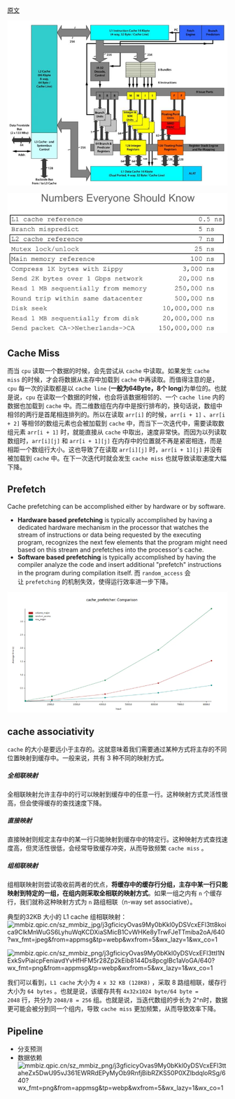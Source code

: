 [原文](https://mp.weixin.qq.com/s?__biz=MjM5ODYwMjI2MA==&mid=2649783116&idx=1&sn=c9ac909295a595759431ed5f93093ba9&chksm=becce83789bb6121102d2a621a425c7aac933f3221f1cf31b7c86f02c24e8c4d714a73d99fa2#rd)

![](../attachments/20240801171702.jpg)

![](attachments/20240802165658.jpg)

## Cache Miss

而当 `cpu` 读取一个数据的时候，会先尝试从 `cache` 中读取。如果发生 `cache miss` 的时候，才会将数据从主存中加载到 `cache` 中再读取。而值得注意的是，`cpu` 每一次的读取都是以 `cache line` (**一般为64Byte，8个 long**)为单位的。也就是说，`cpu` 在读取一个数据的时候，也会将该数据相邻的、一个 `cache line` 内的数据也加载到 `cache` 中。而二维数组在内存中是按行排布的，换句话说，数组中相邻的两行是首尾相连排列的。所以在读取 `arr[i]` 的时候，`arr[i + 1]` 、`arr[i + 2]` 等相邻的数组元素也会被加载到 `cache` 中，而当下一次迭代中，需要读取数组元素 `arr[i + 1]` 时，就能直接从 `cache` 中取出，速度非常快。而因为以列读取数组时，`arr[i][j]` 和 `arr[i + 1][j]` 在内存中的位置就不再是紧密相连，而是相距一个数组行大小。这也导致了在读取 `arr[i][j]` 时，`arr[i + 1][j]` 并没有被加载到 `cache` 中。在下一次迭代时就会发生 `cache miss` 也就导致读取速度大幅下降。

## Prefetch
Cache prefetching can be accomplished either by hardware or by software.

- **Hardware based prefetching** is typically accomplished by having a dedicated hardware mechanism in the processor that watches the stream of instructions or data being requested by the executing program, recognizes the next few elements that the program might need based on this stream and prefetches into the processor's cache.
- **Software based prefetching** is typically accomplished by having the compiler analyze the code and insert additional "prefetch" instructions in the program during compilation itself.
而 `random_access` 会让 `prefetching` 的机制失效，使得运行效率进一步下降。

![](attachments/Pasted%20image%2020240805104611.png)

## cache associativity

`cache` 的大小是要远小于主存的。这就意味着我们需要通过某种方式将主存的不同位置映射到缓存中。一般来说，共有 3 种不同的映射方式。

##### 全相联映射

全相联映射允许主存中的行可以映射到缓存中的任意一行。这种映射方式灵活性很高，但会使得缓存的查找速度下降。

##### 直接映射

直接映射则规定主存中的某一行只能映射到缓存中的特定行。这种映射方式查找速度高，但灵活性很低，会经常导致缓存冲突，从而导致频繁 `cache miss` 。

##### 组相联映射

组相联映射则尝试吸收前两者的优点，**将缓存中的缓存行分组，主存中某一行只能映射到特定的一组，在组内则采取全相联的映射方式**。如果一组之内有 `n` 个缓存行，我们就称这种映射方式为 `n` 路组相联（n-way set associative）。

典型的32KB 大小的 L1 cache 组相联映射：
![mmbiz.qpic.cn/sz\_mmbiz\_jpg/j3gficicyOvas9My0bKkl0yDSVcxEFl3tt8koica9ClkMnWuGS6LyhuWqKCDXiaSMicB1CvWHKe8yTrwFJeTTmiba2oA/640?wx\_fmt=jpeg&from=appmsg&tp=webp&wxfrom=5&wx\_lazy=1&wx\_co=1](https://mmbiz.qpic.cn/sz_mmbiz_jpg/j3gficicyOvas9My0bKkl0yDSVcxEFl3tt8koica9ClkMnWuGS6LyhuWqKCDXiaSMicB1CvWHKe8yTrwFJeTTmiba2oA/640?wx_fmt=jpeg&from=appmsg&tp=webp&wxfrom=5&wx_lazy=1&wx_co=1)

![mmbiz.qpic.cn/sz\_mmbiz\_png/j3gficicyOvas9My0bKkl0yDSVcxEFl3ttI1NExkSvPiaicpFeniavdYvHfHFM5r28Zp2kEib8144Ds8pcgIBc1aVoGA/640?wx\_fmt=png&from=appmsg&tp=webp&wxfrom=5&wx\_lazy=1&wx\_co=1](https://mmbiz.qpic.cn/sz_mmbiz_png/j3gficicyOvas9My0bKkl0yDSVcxEFl3ttI1NExkSvPiaicpFeniavdYvHfHFM5r28Zp2kEib8144Ds8pcgIBc1aVoGA/640?wx_fmt=png&from=appmsg&tp=webp&wxfrom=5&wx_lazy=1&wx_co=1)

我们可以看到，`L1 cache` 大小为 `4 x 32 KB (128KB)` ，采取 8 路组相联，缓存行大小为 `64 bytes` 。也就是说，该缓存共有 `4x32x1024 byte/64 byte = 2048` 行，共分为 `2048/8 = 256` 组。也就是说，当迭代数组的步长为 2^n时，数据更可能会被分到同一个组内，导致 `cache miss` 更加频繁，从而导致效率下降。

## Pipeline
- 分支预测
- 数据依赖
![mmbiz.qpic.cn/sz\_mmbiz\_png/j3gficicyOvas9My0bKkl0yDSVcxEFl3ttaheZx5DwU95vJ361EWRRdEPyMyOb9RnfjBibRZKS50P0XZlbdqloRSg/640?wx\_fmt=png&from=appmsg&tp=webp&wxfrom=5&wx\_lazy=1&wx\_co=1](https://mmbiz.qpic.cn/sz_mmbiz_png/j3gficicyOvas9My0bKkl0yDSVcxEFl3ttaheZx5DwU95vJ361EWRRdEPyMyOb9RnfjBibRZKS50P0XZlbdqloRSg/640?wx_fmt=png&from=appmsg&tp=webp&wxfrom=5&wx_lazy=1&wx_co=1)